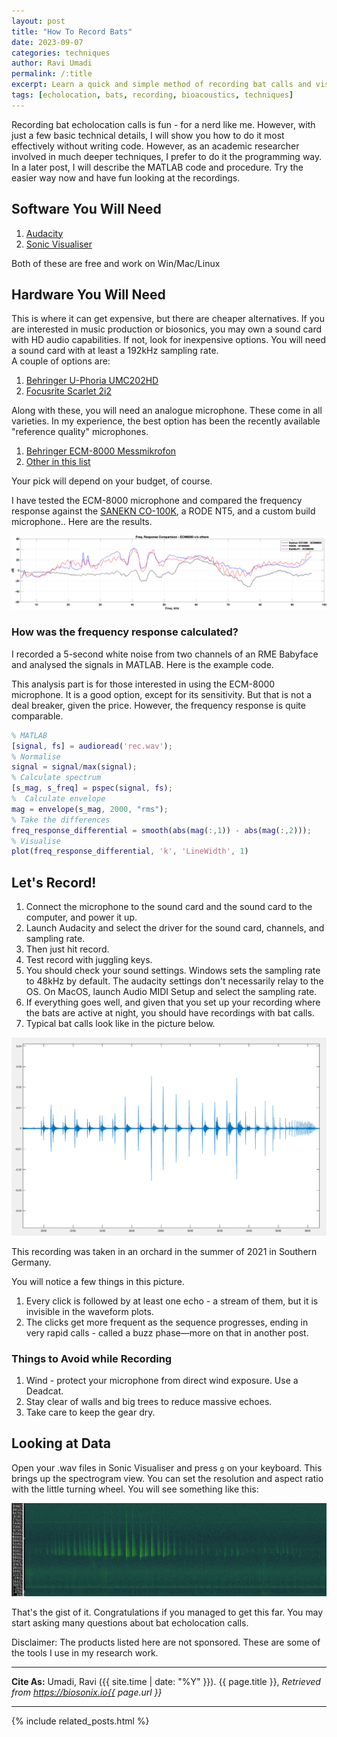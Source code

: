 ```yaml
---
layout: post
title: "How To Record Bats"
date: 2023-09-07
categories: techniques
author: Ravi Umadi
permalink: /:title
excerpt: Learn a quick and simple method of recording bat calls and visualising field recordings.  
tags: [echolocation, bats, recording, bioacoustics, techniques]
---
```


Recording bat echolocation calls is fun - for a nerd like me. However, with just a few basic technical details, I will show you how to do it most effectively without writing code. However, as an academic researcher involved in much deeper techniques, I prefer to do it the programming way. In a later post, I will describe the MATLAB code and procedure. Try the easier way now and have fun looking at the recordings.

## Software You Will Need
1. [Audacity](https://www.audacityteam.org)
2. [Sonic Visualiser](https://www.sonicvisualiser.org)

Both of these are free and work on Win/Mac/Linux


## Hardware You Will Need

This is where it can get expensive, but there are cheaper alternatives. If you are interested in music production or biosonics, you may own a sound card with HD audio capabilities. If not, look for inexpensive options. You will need a sound card with at least a 192kHz sampling rate.  
A couple of options are:

1. [Behringer U-Phoria UMC202HD](https://www.thomann.de/de/behringer_u_phoria_umc202hd.htm?gclid=CjwKCAjw6eWnBhAKEiwADpnw9s6CjrdA6okuVKSGvMGODJtVnMepmY3tBRN7wljoI8C-GdJorVUnohoC1ioQAvD_BwE)
2. [Focusrite Scarlet 2i2](https://focusrite.com/products/scarlett-2i2-3rd-gen?setCurrencyId=6&gclid=CjwKCAjw6eWnBhAKEiwADpnw9vBb7CA9rg5fm1ZCMU1Eu09FEJT21PWod-A0-fTgMI5oNXUNbb0o6xoCsW0QAvD_BwE)


Along with these, you will need an analogue microphone. These come in all varieties. In my experience, the best option has been the recently available "reference quality" microphones.

1. [Behringer ECM-8000 Messmikrofon](https://www.thomann.de/de/behringer_ecm_8000.htm)
2. [Other in this list](https://www.thomann.de/de/messmikrofone1.html)

Your pick will depend on your budget, of course.

I have tested the ECM-8000 microphone and compared the frequency response against the [SANEKN CO-100K](https://sanken-mic.com/en/product/product.cfm/3.1000400), a RODE NT5, and a custom build microphone.. Here are the results. 

![Frequency Response Comparision for the Cheapest Measuring Microphone Behringer ECM-8000](/images/ecm8000FRC.png)

### How was the frequency response calculated?
I recorded a 5-second white noise from two channels of an RME Babyface and analysed the signals in MATLAB. Here is the example code.

This analysis part is for those interested in using the ECM-8000 microphone. It is a good option, except for its sensitivity. But that is not a deal breaker, given the price. However, the frequency response is quite comparable.

~~~matlab
% MATLAB 
[signal, fs] = audioread('rec.wav');
% Normalise
signal = signal/max(signal);
% Calculate spectrum
[s_mag, s_freq] = pspec(signal, fs);
%  Calculate envelope
mag = envelope(s_mag, 2000, "rms");
% Take the differences
freq_response_differential = smooth(abs(mag(:,1)) - abs(mag(:,2)));
% Visualise
plot(freq_response_differential, 'k', 'LineWidth', 1)
~~~
## Let's Record!

1. Connect the microphone to the sound card and the sound card to the computer, and power it up.
2. Launch Audacity and select the driver for the sound card, channels, and sampling rate.
3. Then just hit record.
4. Test record with juggling keys.
5. You should check your sound settings. Windows sets the sampling rate to 48kHz by default. The audacity settings don't necessarily relay to the OS. On MacOS, launch  Audio MIDI Setup and select the sampling rate.
6. If everything goes well, and given that you set up your recording where the bats are active at night, you should have recordings with bat calls.
7. Typical bat calls look like in the picture below.

![Bat Calls](/images/batCallPhasesExample.png)

This recording was taken in an orchard in the summer of 2021 in Southern Germany.

You will notice a few things in this picture.
1. Every click is followed by at least one echo - a stream of them, but it is invisible in the waveform plots.
2. The clicks get more frequent as the sequence progresses, ending in very rapid calls - called a buzz phase—more on that in another post.

### Things to Avoid while Recording

1. Wind - protect your microphone from direct wind exposure. Use a Deadcat.
2. Stay clear of walls and big trees to reduce massive echoes.
3. Take care to keep the gear dry.

## Looking at Data

Open your .wav files in Sonic Visualiser and press `g` on your keyboard. This brings up the spectrogram view. You can set the resolution and aspect ratio with the little turning wheel. You will see something like this:

![Bat Calls Spectrogram](/images/spectrogramBatCalls.png)

That's the gist of it. Congratulations if you managed to get this far. You may start asking many questions about bat echolocation calls.

Disclaimer: The products listed here are not sponsored. These are some of the tools I use in my research work.

-----------

**Cite As:**  Umadi, Ravi ({{ site.time | date: "%Y" }}). {{ page.title }},  _Retrieved from https://biosonix.io{{ page.url }}_

-----------
{% include related_posts.html %}

